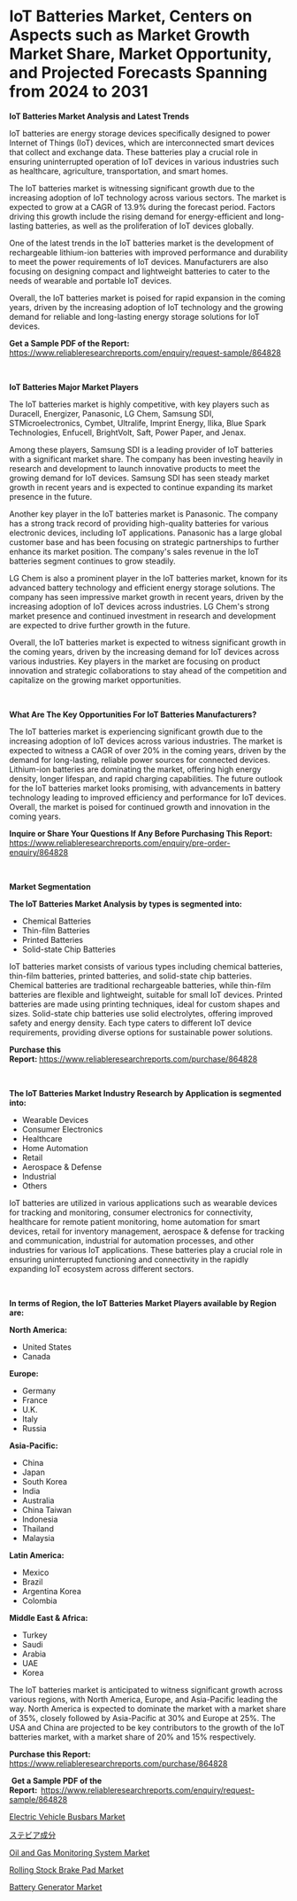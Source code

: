 <p><h1>IoT Batteries Market, Centers on Aspects such as Market Growth Market Share, Market Opportunity, and Projected Forecasts Spanning from 2024 to 2031</h1></p><p><strong>IoT Batteries Market Analysis and Latest Trends</strong></p>
<p><p>IoT batteries are energy storage devices specifically designed to power Internet of Things (IoT) devices, which are interconnected smart devices that collect and exchange data. These batteries play a crucial role in ensuring uninterrupted operation of IoT devices in various industries such as healthcare, agriculture, transportation, and smart homes.</p><p>The IoT batteries market is witnessing significant growth due to the increasing adoption of IoT technology across various sectors. The market is expected to grow at a CAGR of 13.9% during the forecast period. Factors driving this growth include the rising demand for energy-efficient and long-lasting batteries, as well as the proliferation of IoT devices globally.</p><p>One of the latest trends in the IoT batteries market is the development of rechargeable lithium-ion batteries with improved performance and durability to meet the power requirements of IoT devices. Manufacturers are also focusing on designing compact and lightweight batteries to cater to the needs of wearable and portable IoT devices.</p><p>Overall, the IoT batteries market is poised for rapid expansion in the coming years, driven by the increasing adoption of IoT technology and the growing demand for reliable and long-lasting energy storage solutions for IoT devices.</p></p>
<p><strong>Get a Sample PDF of the Report:&nbsp;</strong> <a href="https://www.reliableresearchreports.com/enquiry/request-sample/864828">https://www.reliableresearchreports.com/enquiry/request-sample/864828</a></p>
<p>&nbsp;</p>
<p><strong>IoT Batteries Major Market Players</strong></p>
<p><p>The IoT batteries market is highly competitive, with key players such as Duracell, Energizer, Panasonic, LG Chem, Samsung SDI, STMicroelectronics, Cymbet, Ultralife, Imprint Energy, Ilika, Blue Spark Technologies, Enfucell, BrightVolt, Saft, Power Paper, and Jenax.</p><p>Among these players, Samsung SDI is a leading provider of IoT batteries with a significant market share. The company has been investing heavily in research and development to launch innovative products to meet the growing demand for IoT devices. Samsung SDI has seen steady market growth in recent years and is expected to continue expanding its market presence in the future.</p><p>Another key player in the IoT batteries market is Panasonic. The company has a strong track record of providing high-quality batteries for various electronic devices, including IoT applications. Panasonic has a large global customer base and has been focusing on strategic partnerships to further enhance its market position. The company's sales revenue in the IoT batteries segment continues to grow steadily.</p><p>LG Chem is also a prominent player in the IoT batteries market, known for its advanced battery technology and efficient energy storage solutions. The company has seen impressive market growth in recent years, driven by the increasing adoption of IoT devices across industries. LG Chem's strong market presence and continued investment in research and development are expected to drive further growth in the future.</p><p>Overall, the IoT batteries market is expected to witness significant growth in the coming years, driven by the increasing demand for IoT devices across various industries. Key players in the market are focusing on product innovation and strategic collaborations to stay ahead of the competition and capitalize on the growing market opportunities.</p></p>
<p>&nbsp;</p>
<p><strong>What Are The Key Opportunities For IoT Batteries Manufacturers?</strong></p>
<p><p>The IoT batteries market is experiencing significant growth due to the increasing adoption of IoT devices across various industries. The market is expected to witness a CAGR of over 20% in the coming years, driven by the demand for long-lasting, reliable power sources for connected devices. Lithium-ion batteries are dominating the market, offering high energy density, longer lifespan, and rapid charging capabilities. The future outlook for the IoT batteries market looks promising, with advancements in battery technology leading to improved efficiency and performance for IoT devices. Overall, the market is poised for continued growth and innovation in the coming years.</p></p>
<p><strong>Inquire or Share Your Questions If Any Before Purchasing This Report:</strong> <a href="https://www.reliableresearchreports.com/enquiry/pre-order-enquiry/864828">https://www.reliableresearchreports.com/enquiry/pre-order-enquiry/864828</a></p>
<p>&nbsp;</p>
<p><strong>Market Segmentation</strong></p>
<p><strong>The IoT Batteries Market Analysis by types is segmented into:</strong></p>
<p><ul><li>Chemical Batteries</li><li>Thin-film Batteries</li><li>Printed Batteries</li><li>Solid-state Chip Batteries</li></ul></p>
<p><p>IoT batteries market consists of various types including chemical batteries, thin-film batteries, printed batteries, and solid-state chip batteries. Chemical batteries are traditional rechargeable batteries, while thin-film batteries are flexible and lightweight, suitable for small IoT devices. Printed batteries are made using printing techniques, ideal for custom shapes and sizes. Solid-state chip batteries use solid electrolytes, offering improved safety and energy density. Each type caters to different IoT device requirements, providing diverse options for sustainable power solutions.</p></p>
<p><strong>Purchase this Report:&nbsp;</strong><a href="https://www.reliableresearchreports.com/purchase/864828">https://www.reliableresearchreports.com/purchase/864828</a></p>
<p>&nbsp;</p>
<p><strong>The IoT Batteries Market Industry Research by Application is segmented into:</strong></p>
<p><ul><li>Wearable Devices</li><li>Consumer Electronics</li><li>Healthcare</li><li>Home Automation</li><li>Retail</li><li>Aerospace & Defense</li><li>Industrial</li><li>Others</li></ul></p>
<p><p>IoT batteries are utilized in various applications such as wearable devices for tracking and monitoring, consumer electronics for connectivity, healthcare for remote patient monitoring, home automation for smart devices, retail for inventory management, aerospace & defense for tracking and communication, industrial for automation processes, and other industries for various IoT applications. These batteries play a crucial role in ensuring uninterrupted functioning and connectivity in the rapidly expanding IoT ecosystem across different sectors.</p></p>
<p>&nbsp;</p>
<p><strong>In terms of Region, the IoT Batteries Market Players available by Region are:</strong></p>
<p>
    <p> <strong> North America: </strong>
        <ul>
            <li>United States</li>
            <li>Canada</li>
        </ul>
        </p> 
    <p> <strong> Europe: </strong>
        <ul>
            <li>Germany</li>
            <li>France</li>
            <li>U.K.</li>
            <li>Italy</li>
            <li>Russia</li>
        </ul>
        </p> 
    <p> <strong> Asia-Pacific: </strong>
        <ul>
            <li>China</li>
            <li>Japan</li>
            <li>South Korea</li>
            <li>India</li>
            <li>Australia</li>
            <li>China Taiwan</li>
            <li>Indonesia</li>
            <li>Thailand</li>
            <li>Malaysia</li>
        </ul>
        </p> 
    <p> <strong> Latin America: </strong>
        <ul>
            <li>Mexico</li>
            <li>Brazil</li>
            <li>Argentina Korea</li>
            <li>Colombia</li>
        </ul>
        </p> 
    <p> <strong> Middle East & Africa: </strong>
        <ul>
            <li>Turkey</li>
            <li>Saudi</li>
            <li>Arabia</li>
            <li>UAE</li>
            <li>Korea</li>
        </ul>
    </p>
    </p>
<p><p>The IoT batteries market is anticipated to witness significant growth across various regions, with North America, Europe, and Asia-Pacific leading the way. North America is expected to dominate the market with a market share of 35%, closely followed by Asia-Pacific at 30% and Europe at 25%. The USA and China are projected to be key contributors to the growth of the IoT batteries market, with a market share of 20% and 15% respectively.</p></p>
<p><strong>Purchase this Report: </strong><a href="https://www.reliableresearchreports.com/purchase/864828">https://www.reliableresearchreports.com/purchase/864828</a></p>
<p>&nbsp;<strong>Get a Sample PDF of the Report:&nbsp;&nbsp;</strong><a href="https://www.reliableresearchreports.com/enquiry/request-sample/864828">https://www.reliableresearchreports.com/enquiry/request-sample/864828</a></p>
<p><strong></strong></p>
<p><p><a href="https://issuu.com/reportprime-2/docs/electric-vehicle-busbars-market-size-2030.pptx">Electric Vehicle Busbars Market</a></p><p><a href="https://github.com/ReganWisoky2023/Market-Research-Report-List-1/blob/main/145953016183.md">ステビア成分</a></p><p><a href="https://github.com/beatblasta/Market-Research-Report-List-2/blob/main/oil-and-gas-monitoring-system-market.md">Oil and Gas Monitoring System Market</a></p><p><a href="https://issuu.com/reportprime-2/docs/rolling-stock-brake-pad-market-size-2030.pptx">Rolling Stock Brake Pad Market</a></p><p><a href="https://github.com/shotows/Market-Research-Report-List-2/blob/main/battery-generator-market.md">Battery Generator Market</a></p></p>